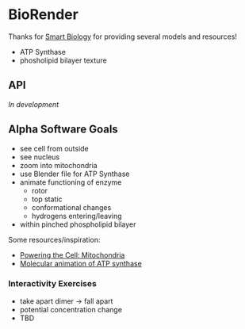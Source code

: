 # BioRender

Thanks for [Smart Biology](https://www.smart-biology.com/) for providing several models and resources!
- ATP Synthase
- phosholipid bilayer texture

## API

*In development*

## Alpha Software Goals

* see cell from outside
* see nucleus
* zoom into mitochondria
* use Blender file for ATP Synthase
* animate functioning of enzyme
    * rotor
    * top static
    * conformational changes
    * hydrogens entering/leaving
* within pinched phospholipid bilayer

Some resources/inspiration:
* [Powering the Cell: Mitochondria](https://www.youtube.com/watch?v=RrS2uROUjK4)
* [Molecular animation of ATP synthase](https://www.youtube.com/watch?v=GM9buhWJjlA)

### Interactivity Exercises

* take apart dimer -> fall apart
* potential concentration change
* TBD
